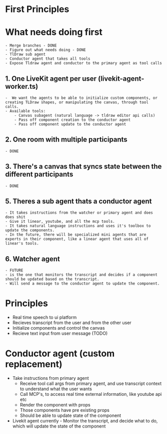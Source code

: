 # First Principles

# What needs doing first

    - Merge branches - DONE
    - Figure out what needs doing - DONE
    - TlDraw sub agent
    - Conductor agent that takes all tools
    - Expose Tldraw agent and conductor to the primary agent as tool calls

## 1. One LiveKit agent per user (livekit-agent-worker.ts)

    -  We want the agents to be able to initialize custom components, or creating TLDraw shapes, or manipulating the canvas, through tool calls. 
    - Available tools:
        - Canvas subagent (natural language -> tldraw editor api calls)
        - Pass off component creation to the conductor agent
        - Pass off component update to the conductor agent

## 2. One room with multiple participants

    - DONE

## 3. There's a canvas that syncs state between the different participants

    - DONE

## 5. Theres a sub agent thats a conductor agent

    - It takes instructions from the watcher or primary agent and does does shit
    - Give it linear, youtube, and all the mcp tools. 
    - It takes natural language instructions and uses it's toolbox to update the components. 
    - In the future, there will be specialized mini agents that are experts in their component, like a linear agent that uses all of linear's tools. 

## 6. Watcher agent

    - FUTURE
    - is the one that monitors the transcript and decides if a component should be updated based on the transcript. 
    - Will send a message to the conductor agent to update the component. 

# Principles

- Real time speech to ui platform
- Recieves transcript from the user and from the other user
- Initialize components and control the canvas
- Recieve text input from user message (TODO)

# Conductor agent (custom replacement)

- Take instructions from primary agent
  - Receive tool call args from primary agent, and use transcript context to understand what the user wants
  - Call MCP's, to access real time external information, like youtube api etc
  - Render the component with props
  - Those components have pre existing props
  - Should be able to update state of the component
- Livekit agent currently - Monitor the transcript, and decide what to do, which will update the state of the component
